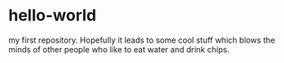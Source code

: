 # hello-world
my first repository. Hopefully it leads to some cool stuff which blows the minds of other people who like to eat water and drink chips.
